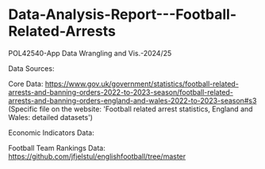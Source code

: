 # Data-Analysis-Report---Football-Related-Arrests
 POL42540-App Data Wrangling and Vis.-2024/25 

Data Sources: 

Core Data: 
https://www.gov.uk/government/statistics/football-related-arrests-and-banning-orders-2022-to-2023-season/football-related-arrests-and-banning-orders-england-and-wales-2022-to-2023-season#s3  (Specific file on the website: 'Football related arrest statistics, England and Wales: detailed datasets')

Economic Indicators Data: 

Football Team Rankings Data: 
https://github.com/jfjelstul/englishfootball/tree/master


  



